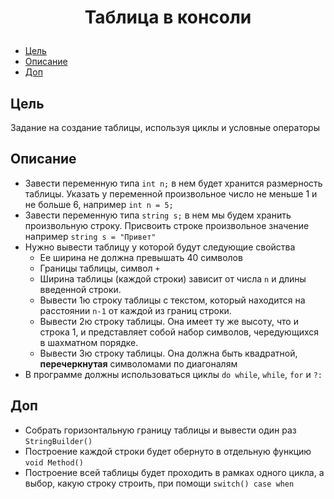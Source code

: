 # <p align="center">Таблица в консоли

* [Цель](#цель)
* [Описание](#описание)
* [Доп](#доп)
  
## Цель
Задание на создание таблицы, используя циклы и условные операторы
## Описание
- Завести переменную типа `int n;` в нем будет хранится размерность таблицы. Указать у переменной произвольное число не меньше 1 и не больше 6, например `int n = 5;`
- Завести переменную типа `string s;` в нем мы будем хранить произвольную строку. Присвоить строке произвольное значение например `string s = "Привет"`
- Нужно вывести таблицу у которой будут следующие свойства
  - Ее ширина не должна превышать 40 символов
  - Границы таблицы, символ `+`
  - Ширина таблицы (каждой строки) зависит от числа `n` и длины введенной строки.
  - Вывести 1ю строку таблицы с текстом, который находится на расстоянии `n-1` от каждой из границ строки.
  - Вывести 2ю строку таблицы. Она имеет ту же высоту, что и строка 1, и представляет собой набор символов, чередующихся в шахматном порядке.
  - Вывести 3ю строку таблицы. Она должна быть квадратной, **перечеркнутая** символомами по диагоналям
- В программе должны использоваться циклы `do while`, `while`, `for` и `?:`
  
## Доп
  - Собрать горизонтальную границу таблицы и вывести один раз `StringBuilder()`
  - Построение каждой строки будет обернуто в отдельную функцию `void Method()`
  - Построение всей таблицы будет проходить в рамках одного цикла, а выбор, какую строку строить, при помощи `switch() case when`
